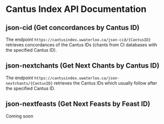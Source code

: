 # Cantus Index API Documentation

## json-cid (Get concordances by Cantus ID)
The endpoint `https://cantusindex.uwaterloo.ca/json-cid/{CantusID}` retrieves concordances of the Cantus IDs (chants from CI databases with the specified Cantus ID).

## json-nextchants (Get Next Chants by Cantus ID)
The endpoint `https://cantusindex.uwaterloo.ca/json-nextchants/{CantusID}` retrieves the Cantus IDs which usually follow after the specified Cantus ID.

## json-nextfeasts (Get Next Feasts by Feast ID)
Coming soon
